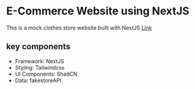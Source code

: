 # E-Commerce Website using NextJS

This is a mock clothes store website built with NextJS <a href="https://clothes-store.netlify.app/" target="_blank">Link</a>

## key components

<ul>
    <li>Framework: NextJS</li>
    <li>Styling: Tailwindcss</li>
    <li>UI Components: ShadCN</li>
    <li>Data: fakestoreAPI</li>
</ul>
